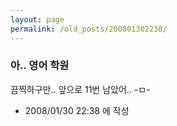 ```yaml
---
layout: page
permalink: /old_posts/200801302238/
---
```


### 아.. 영어 학원

끔찍하구만.. 앞으로 11번 남았어.. -ㅁ-




- 2008/01/30 22:38 에 작성